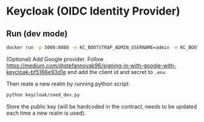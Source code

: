 # Keycloak (OIDC Identity Provider)

## Run (dev mode)

```sh
docker run -p 5000:8080 -e KC_BOOTSTRAP_ADMIN_USERNAME=admin -e KC_BOOTSTRAP_ADMIN_PASSWORD=admin quay.io/keycloak/keycloak:26.0.5 start-dev
```

(Optional) Add Google provider. Follow https://medium.com/@stefannovak96/signing-in-with-google-with-keycloak-bf5166e93d1e and add the client id and secret to `.env`.

Then reate a new realm by running python script:

```sh
python keycloak/seed_dev.py
```

Store the public key (will be hardcoded in the contract, needs to be updated each time a new realm is used).
